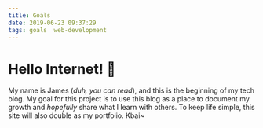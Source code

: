 ```yaml
---
title: Goals
date: 2019-06-23 09:37:29
tags: goals  web-development
---
```


# Hello Internet! :wave:

My name is James (_duh, you can read_), and this is the beginning of my tech blog. My goal for this project is to use this blog as a place to document my growth and _hopefully_ share what I learn with others. To keep life simple, this site will also double as my portfolio. Kbai~